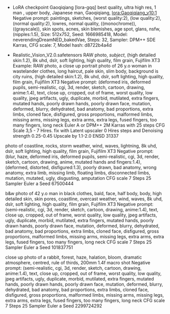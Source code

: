 - LoRA checkpoint Gaoqiqiang [lora-gqq]
best quality, ultra high res,  1 man  , upper body, Japanese man, Gaoqiqiang,  <lora:Gaoqiqiang_v10:1>
Negative prompt: paintings, sketches, (worst quality:2), (low quality:2), (normal quality:2), lowres, normal quality, ((monochrome)), ((grayscale)), skin spots, acnes, skin blemishes, age spot, glans, nsfw, (nipples:1.5),
Size: 512x752, Seed: 1666985418, Model: neverendingDreamNED_bakedVae, Steps: 32, Sampler: DPM++ SDE Karras, CFG scale: 7, Model hash: d8722b4a4d

- Realistic_Vision_V2.0.safetensors
RAW photo, *subject*, (high detailed skin:1.2), 8k uhd, dslr, soft lighting, high quality, film grain, Fujifilm XT3
Example: RAW photo, a close up portrait photo of 26 y.o woman in wastelander clothes, long haircut, pale skin, slim body, background is city ruins, (high detailed skin:1.2), 8k uhd, dslr, soft lighting, high quality, film grain, Fujifilm XT3
Negative prompt: (deformed iris, deformed pupils, semi-realistic, cgi, 3d, render, sketch, cartoon, drawing, anime:1.4), text, close up, cropped, out of frame, worst quality, low quality, jpeg artifacts, ugly, duplicate, morbid, mutilated, extra fingers, mutated hands, poorly drawn hands, poorly drawn face, mutation, deformed, blurry, dehydrated, bad anatomy, bad proportions, extra limbs, cloned face, disfigured, gross proportions, malformed limbs, missing arms, missing legs, extra arms, extra legs, fused fingers, too many fingers, long neck
Euler A or DPM++ 2M Karras with 25 steps
CFG Scale 3,5 - 7
Hires. fix with Latent upscaler
0 Hires steps and Denoising strength 0.25-0.45
Upscale by 1.1-2.0
ENSD 31337

photo of coastline, rocks, storm weather, wind, waves, lightning, 8k uhd, dslr, soft lighting, high quality, film grain, Fujifilm XT3
Negative prompt: (blur, haze, deformed iris, deformed pupils, semi-realistic, cgi, 3d, render, sketch, cartoon, drawing, anime, mutated hands and fingers:1.4), (deformed, distorted, disfigured:1.3), poorly drawn, bad anatomy, wrong anatomy, extra limb, missing limb, floating limbs, disconnected limbs, mutation, mutated, ugly, disgusting, amputation
CFG scale 7
Steps 25
Sampler Euler a
Seed 67500444

b&w photo of 42 y.o man in black clothes, bald, face, half body, body, high detailed skin, skin pores, coastline, overcast weather, wind, waves, 8k uhd, dslr, soft lighting, high quality, film grain, Fujifilm XT3
Negative prompt: (semi-realistic, cgi, 3d, render, sketch, cartoon, drawing, anime:1.4), text, close up, cropped, out of frame, worst quality, low quality, jpeg artifacts, ugly, duplicate, morbid, mutilated, extra fingers, mutated hands, poorly drawn hands, poorly drawn face, mutation, deformed, blurry, dehydrated, bad anatomy, bad proportions, extra limbs, cloned face, disfigured, gross proportions, malformed limbs, missing arms, missing legs, extra arms, extra legs, fused fingers, too many fingers, long neck
CFG scale 7
Steps 25
Sampler Euler a
Seed 101837751

close up photo of a rabbit, forest, haze, halation, bloom, dramatic atmosphere, centred, rule of thirds, 200mm 1.4f macro shot
Negative prompt: (semi-realistic, cgi, 3d, render, sketch, cartoon, drawing, anime:1.4), text, close up, cropped, out of frame, worst quality, low quality, jpeg artifacts, ugly, duplicate, morbid, mutilated, extra fingers, mutated hands, poorly drawn hands, poorly drawn face, mutation, deformed, blurry, dehydrated, bad anatomy, bad proportions, extra limbs, cloned face, disfigured, gross proportions, malformed limbs, missing arms, missing legs, extra arms, extra legs, fused fingers, too many fingers, long neck
CFG scale 7
Steps 25
Sampler Euler a
Seed 2299724292
